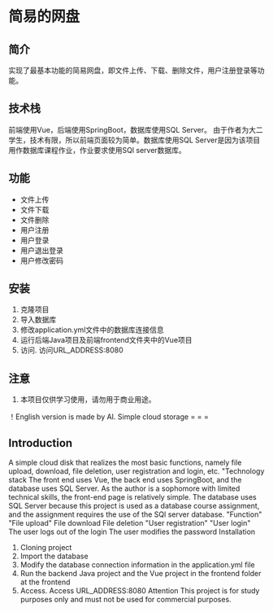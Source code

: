 简易的网盘
===
## 简介
实现了最基本功能的简易网盘，即文件上传、下载、删除文件，用户注册登录等功能。
## 技术栈
前端使用Vue，后端使用SpringBoot，数据库使用SQL Server。
由于作者为大二学生，技术有限，所以前端页面较为简单。数据库使用SQL Server是因为该项目用作数据库课程作业，作业要求使用SQl server数据库。
## 功能
- 文件上传
- 文件下载
- 文件删除
- 用户注册
- 用户登录
- 用户退出登录
- 用户修改密码
## 安装
1. 克隆项目
2. 导入数据库
3. 修改application.yml文件中的数据库连接信息
4. 运行后端Java项目及前端frontend文件夹中的Vue项目
5. 访问. 访问URL_ADDRESS:8080
## 注意
1. 本项目仅供学习使用，请勿用于商业用途。

！English version is made by AI.
Simple cloud storage
= = =
## Introduction
A simple cloud disk that realizes the most basic functions, namely file upload, download, file deletion, user registration and login, etc.
"Technology stack
The front end uses Vue, the back end uses SpringBoot, and the database uses SQL Server.
As the author is a sophomore with limited technical skills, the front-end page is relatively simple. The database uses SQL Server because this project is used as a database course assignment, and the assignment requires the use of the SQl server database.
"Function"
"File upload"
File download
File deletion
"User registration"
"User login"
The user logs out of the login
The user modifies the password
Installation
1. Cloning project
2. Import the database
3. Modify the database connection information in the application.yml file
4. Run the backend Java project and the Vue project in the frontend folder at the frontend
5. Access. Access URL_ADDRESS:8080
Attention
This project is for study purposes only and must not be used for commercial purposes.